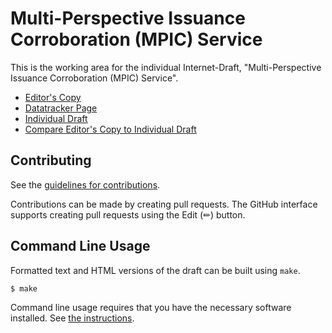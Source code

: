 # Multi-Perspective Issuance Corroboration (MPIC) Service

This is the working area for the individual Internet-Draft, "Multi-Perspective Issuance Corroboration (MPIC) Service".

* [Editor's Copy](https://open-mpic.github.io/draft-mpic/#go.draft-westerbaan-secdispatch-mpic.html)
* [Datatracker Page](https://datatracker.ietf.org/doc/draft-westerbaan-secdispatch-mpic)
* [Individual Draft](https://datatracker.ietf.org/doc/html/draft-westerbaan-secdispatch-mpic)
* [Compare Editor's Copy to Individual Draft](https://open-mpic.github.io/draft-mpic/#go.draft-westerbaan-secdispatch-mpic.diff)

## Contributing

See the
[guidelines for contributions](https://github.com/open-mpic/draft-mpic/blob/main/CONTRIBUTING.md).

Contributions can be made by creating pull requests.
The GitHub interface supports creating pull requests using the Edit (✏) button.


## Command Line Usage

Formatted text and HTML versions of the draft can be built using `make`.

```sh
$ make
```

Command line usage requires that you have the necessary software installed.  See
[the instructions](https://github.com/martinthomson/i-d-template/blob/main/doc/SETUP.md).

